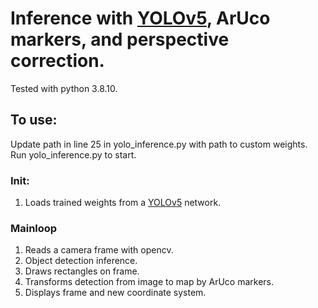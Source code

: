 # Inference with [YOLOv5](https://github.com/ultralytics/yolov5), ArUco markers, and perspective correction.

Tested with python 3.8.10.

## To use:
Update path in line 25 in yolo_inference.py with path to custom weights.
Run yolo_inference.py to start.

### Init:
  1) Loads trained weights from a [YOLOv5](https://github.com/ultralytics/yolov5) network.
### Mainloop
  1) Reads a camera frame with opencv.
  2) Object detection inference.
  3) Draws rectangles on frame.
  4) Transforms detection from image to map by ArUco markers.
  5) Displays frame and new coordinate system.
